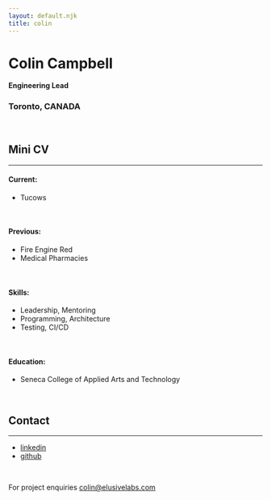 ```yaml
---
layout: default.njk
title: colin
---
```


# Colin Campbell
**Engineering Lead**
### Toronto, CANADA
<p>&nbsp;</p>

## Mini CV
---
#### Current: 
* Tucows

<p>&nbsp;</p>

#### Previous:
* Fire Engine Red
* Medical Pharmacies

<p>&nbsp;</p>

#### Skills:
* Leadership, Mentoring
* Programming, Architecture
* Testing, CI/CD 

<p>&nbsp;</p>

#### Education:
* Seneca College of Applied Arts and Technology

<p>&nbsp;</p>

## Contact
---
* [linkedin](https://www.linkedin.com/in/colincode/)
* [github](https://github.com/colincode)

<p>&nbsp;</p>

For project enquiries [colin@elusivelabs.com](mailto:colin@elusivelabs.com)
